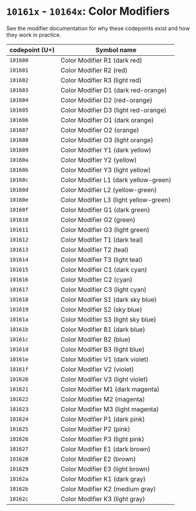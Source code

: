# `10161x` - `10164x`: Color Modifiers

See the modifier documentation for why these codepoints exist and how they work in practice.

| codepoint (U+) | Symbol name |
| ---- | ---- |
| `101600` | Color Modifier R1 (dark red) |
| `101601` | Color Modifier R2 (red) |
| `101602` | Color Modifier R3 (light red) |
| `101603` | Color Modifier D1 (dark red-orange) |
| `101604` | Color Modifier D2 (red-orange) |
| `101605` | Color Modifier D3 (light red-orange) |
| `101606` | Color Modifier O1 (dark orange) |
| `101607` | Color Modifier O2 (orange) |
| `101608` | Color Modifier O3 (light orange) |
| `101609` | Color Modifier Y1 (dark yellow) |
| `10160a` | Color Modifier Y2 (yellow) |
| `10160b` | Color Modifier Y3 (light yellow) |
| `10160c` | Color Modifier L1 (dark yellow-green) |
| `10160d` | Color Modifier L2 (yellow-green) |
| `10160e` | Color Modifier L3 (light yellow-green) |
| `10160f` | Color Modifier G1 (dark green) |
| `101610` | Color Modifier G2 (green) |
| `101611` | Color Modifier G3 (light green) |
| `101612` | Color Modifier T1 (dark teal) |
| `101613` | Color Modifier T2 (teal) |
| `101614` | Color Modifier T3 (light teal) |
| `101615` | Color Modifier C1 (dark cyan) |
| `101616` | Color Modifier C2 (cyan) |
| `101617` | Color Modifier C3 (light cyan) |
| `101618` | Color Modifier S1 (dark sky blue) |
| `101619` | Color Modifier S2 (sky blue) |
| `10161a` | Color Modifier S3 (light sky blue) |
| `10161b` | Color Modifier B1 (dark blue) |
| `10161c` | Color Modifier B2 (blue) |
| `10161d` | Color Modifier B3 (light blue) |
| `10161e` | Color Modifier V1 (dark violet) |
| `10161f` | Color Modifier V2 (violet) |
| `101620` | Color Modifier V3 (light violet) |
| `101621` | Color Modifier M1 (dark magenta) |
| `101622` | Color Modifier M2 (magenta) |
| `101623` | Color Modifier M3 (light magenta) |
| `101624` | Color Modifier P1 (dark pink) |
| `101625` | Color Modifier P2 (pink) |
| `101626` | Color Modifier P3 (light pink) |
| `101627` | Color Modifier E1 (dark brown) |
| `101628` | Color Modifier E2 (brown) |
| `101629` | Color Modifier E3 (light brown) |
| `10162a` | Color Modifier K1 (dark gray) |
| `10162b` | Color Modifier K2 (medium gray) |
| `10162c` | Color Modifier K3 (light gray) |
